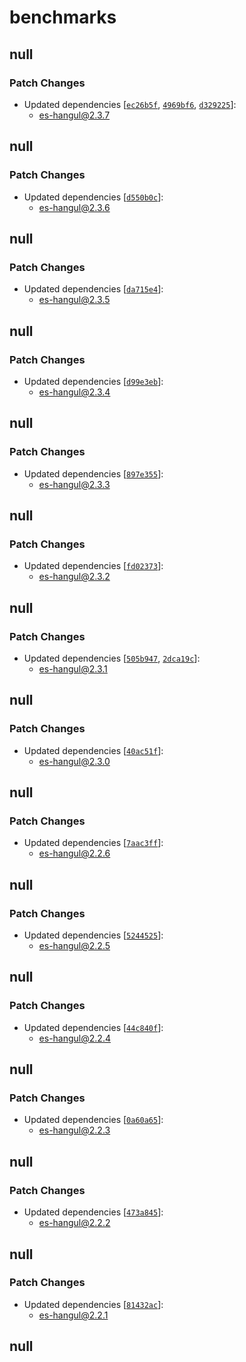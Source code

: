 # benchmarks

## null

### Patch Changes

- Updated dependencies [[`ec26b5f`](https://github.com/toss/es-hangul/commit/ec26b5fa95394ca48ebac2aa94ef0c771338723b), [`4969bf6`](https://github.com/toss/es-hangul/commit/4969bf6f4b5b5a8d40e2e6ca3543c8842aed702f), [`d329225`](https://github.com/toss/es-hangul/commit/d32922544537fa1ef2087f8f18337346d04a9dbe)]:
  - es-hangul@2.3.7

## null

### Patch Changes

- Updated dependencies [[`d550b0c`](https://github.com/toss/es-hangul/commit/d550b0c97af39cf241f4265d423451bb6c7b6fc6)]:
  - es-hangul@2.3.6

## null

### Patch Changes

- Updated dependencies [[`da715e4`](https://github.com/toss/es-hangul/commit/da715e4438577811bbe46c67e511d57bea483872)]:
  - es-hangul@2.3.5

## null

### Patch Changes

- Updated dependencies [[`d99e3eb`](https://github.com/toss/es-hangul/commit/d99e3eb719f5520ae00ebf1eec308988c68614a1)]:
  - es-hangul@2.3.4

## null

### Patch Changes

- Updated dependencies [[`897e355`](https://github.com/toss/es-hangul/commit/897e355433b68cfe9e0d38e90d41240c6756bd7c)]:
  - es-hangul@2.3.3

## null

### Patch Changes

- Updated dependencies [[`fd02373`](https://github.com/toss/es-hangul/commit/fd023736ba9d6046cfb4c7ee390b9a034cb2ed65)]:
  - es-hangul@2.3.2

## null

### Patch Changes

- Updated dependencies [[`505b947`](https://github.com/toss/es-hangul/commit/505b947e0d37ac3a77d19e955986daf67fa90fc2), [`2dca19c`](https://github.com/toss/es-hangul/commit/2dca19c2e002712e3ff9902238d0d7683a6ab1c4)]:
  - es-hangul@2.3.1

## null

### Patch Changes

- Updated dependencies [[`40ac51f`](https://github.com/toss/es-hangul/commit/40ac51f5daa3d1724bfa5226ef8c262fb5a2fee9)]:
  - es-hangul@2.3.0

## null

### Patch Changes

- Updated dependencies [[`7aac3ff`](https://github.com/toss/es-hangul/commit/7aac3ff3b5dd25a4a4ea210f17cd7771e6dda311)]:
  - es-hangul@2.2.6

## null

### Patch Changes

- Updated dependencies [[`5244525`](https://github.com/toss/es-hangul/commit/5244525035fc774b4dd3591ce50b4316fdd73ffd)]:
  - es-hangul@2.2.5

## null

### Patch Changes

- Updated dependencies [[`44c840f`](https://github.com/toss/es-hangul/commit/44c840fa430d985c7d54302b8dabf5bec106cb8d)]:
  - es-hangul@2.2.4

## null

### Patch Changes

- Updated dependencies [[`0a60a65`](https://github.com/toss/es-hangul/commit/0a60a6553060e86580a3e4ba9eb1b4479c8bdd7d)]:
  - es-hangul@2.2.3

## null

### Patch Changes

- Updated dependencies [[`473a845`](https://github.com/toss/es-hangul/commit/473a8451f21380b57a03d9dfb0ff9925c1f1fbed)]:
  - es-hangul@2.2.2

## null

### Patch Changes

- Updated dependencies [[`81432ac`](https://github.com/toss/es-hangul/commit/81432ac117c929d4578935354bd4262c68072d32)]:
  - es-hangul@2.2.1

## null
